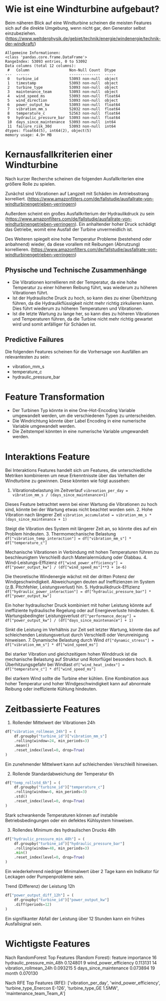 # Wie ist eine Windturbine aufgebaut?

Beim näheren Blick auf eine Windturbine scheinen die meisten Features sich auf die direkte Umgebung, wenn nicht gar, den Generator selbst einzubeziehen. (https://www.weltderphysik.de/gebiet/technik/energie/windenergie/technik-der-windkraft/)

```
Allgemeine Informationen:
<class 'pandas.core.frame.DataFrame'>
RangeIndex: 53093 entries, 0 to 53092
Data columns (total 12 columns):
 #   Column                  Non-Null Count  Dtype  
---  ------                  --------------  -----  
 0   turbine_id              53093 non-null  object 
 1   timestamp               53093 non-null  object 
 2   turbine_type            53093 non-null  object 
 3   maintenance_team        53093 non-null  object 
 4   wind_speed_ms           53093 non-null  float64
 5   wind_direction          53093 non-null  object 
 6   power_output_kw         53093 non-null  float64
 7   vibration_mm_s          52032 non-null  float64
 8   temperature_c           52563 non-null  float64
 9   hydraulic_pressure_bar  53093 non-null  float64
 10  days_since_maintenance  53093 non-null  int64  
 11  failure_risk_30d        53093 non-null  int64  
dtypes: float64(5), int64(2), object(5)
memory usage: 4.9+ MB
```

# Kernausfallkriterien einer Windturbine

Nach kurzer Recherche scheinen die folgenden Ausfallkriterien eine größere Rolle zu spielen. 

Zunächst sind Vibrationen auf Langzeit mit Schäden im Antriebsstrang korrelliert. (https://www.amazonfilters.com/de/fallstudie/ausfallrate-von-windturbinengetrieben-verringern)

Außerdem scheint ein großes Ausfallkriterium der Hydraulikdruck zu sein (https://www.amazonfilters.com/de/fallstudie/ausfallrate-von-windturbinengetrieben-verringern). Ein anhaltender hoher Druck schädigt das Getriebe, womit eine Ausfall der Turbine unvermeidlich ist.

Des Weiteren spiegelt eine hohe Temperatur Probleme (bestehend oder anbahnend) wieder, da diese vorallem mit Reibungen (Abnutzung) korrellieren. (https://www.amazonfilters.com/de/fallstudie/ausfallrate-von-windturbinengetrieben-verringern)

## Physische und Technische Zusammenhänge
* Die Vibrationen korrellieren mit der Temperatur, da eine hohe Temperatur zu einer höheren Reibung führt, was wiederum zu höheren Vibrationen führt.
* Ist der Hydraulische Druck zu hoch, so kann dies zu einer Überhitzung führen, da die Hydraulikflüssigkeit nicht mehr richtig zirkulieren kann. Dies führt wiederum zu höheren Temperaturen und Vibrationen.
* Ist die letzte Wartung zu lange her, so kann dies zu höheren Vibrationen und Temperaturen führen, da die Turbine nicht mehr richtig gewartet wird und somit anfälliger für Schäden ist.

## Predictive Failures
Die folgenden Features scheinen für die Vorhersage von Ausfällen am relevantesten zu sein:
* vibration_mm_s
* temperature_c
* hydraulic_pressure_bar

# Feature Transformation
* Der Turbinen Typ könnte in eine One-Hot-Encoding Variable umgewandelt werden, um die verschiedenen Typen zu unterscheiden.
* Die Windrichtung könnte über Label Encoding in eine numerische Variable umgewandelt werden.
* Die Zeitstempel könnten in eine numerische Variable umgewandelt werden.

# Interaktions Feature
Bei Interaktions Features handelt sich um Features, die unterschiedliche Metriken kombinieren um neue Erkenntnisste über
das Verhalten der Windturbine zu gewinnen. Diese könnten wie folgt aussehen:

1. Vibrationsbelastung im Zeitverlauf
`vibreation_per_day = vibration_mm_s / (days_since_maintenance+1)`

Dieses Feature betrachtet wenn bei einer Wartung die Vibrationen
zu hoch sind, könnte bei der Wartung etwas nicht beachtet worden sein.
2. Hohe Vibration nach längerer Zeit
`vibration_accumulated = vibration_mm_s * (days_since_maintenance + 1)`

Steigt die Vibration des System mit längerer Zeit an, so könnte dies auf ein Problem hindeuten.
3. Thermomechanische Belastung
`df["vibration_temp_interaction"] = df["vibration_mm_s"] * df["temperature_c"]`

Mechanische Vibrationen in Verbindung mit hohen Temperaturen führen zu beschleunigtem Verschleiß durch Materialermüdung oder Ölabbau.
4. Wind-Leistungs-Effizienz
`df["wind_power_efficiency"] = df["power_output_kw"] / (df["wind_speed_ms"]**3 + 1e-6)`

Die theoretische Windenergie wächst mit der dritten Potenz der Windgeschwindigkeit. Abweichungen deuten auf Ineffizienzen im System (z.B. Pitchfehler, Leistungsverlust) hin.
5. Hydraulikdruck-Effizienz
`df["hydraulic_power_interaction"] = df["hydraulic_pressure_bar"] * df["power_output_kw"]`

Ein hoher hydraulischer Druck kombiniert mit hoher Leistung könnte auf ineffiziente hydraulische Regelung oder auf Energieverluste hindeuten.
6. Wartungsbedingter Leistungsverlust
`df["performance_decay"] = df["power_output_kw"] / (df["days_since_maintenance"] + 1)`

Sinkt die Leistung im Verhältnis zur Zeit seit letzter Wartung, könnte das auf schleichenden Leistungsverlust durch Verschleiß oder Verunreinigung hinweisen.
7. Dynamische Belastung durch Wind
`df["dynamic_stress"] = df["vibration_mm_s"] * df["wind_speed_ms"]`

Bei starker Vibration und gleichzeitigem hohen Winddruck ist die mechanische Belastung auf Struktur und Rotorflügel besonders hoch.
8. Überhitzungsgefahr bei Windlast
`df["wind_heat_index"] = df["temperature_c"] * df["wind_speed_ms"]`

Bei starkem Wind sollte die Turbine eher kühlen. Eine Kombination aus hoher Temperatur und hoher Windgeschwindigkeit kann auf abnormale Reibung oder ineffiziente Kühlung hindeuten.

# Zeitbassierte Features

1. Rollender Mittelwert der Vibrationen 24h

```python
df["vibration_rollmean_24h"] = (
    df.groupby("turbine_id")["vibration_mm_s"]
    .rolling(window=24, min_periods=3)
    .mean()
    .reset_index(level=0, drop=True)
)
```
Ein zunehmender Mittelwert kann auf schleichenden Verschleiß hinweisen.

2. Rollende Standardabweichung der Temperatur 6h

```python
df["temp_rollstd_6h"] = (
    df.groupby("turbine_id")["temperature_c"]
    .rolling(window=6, min_periods=3)
    .std()
    .reset_index(level=0, drop=True)
)
```
Stark schwankende Temperaturen können auf instabile Betriebsbedingungen oder ein defektes Kühlsystem hinweisen.

3. Rollendes Minimum des hydraulischen Drucks 48h

```python
df["hydraulic_pressure_min_48h"] = (
    df.groupby("turbine_id")["hydraulic_pressure_bar"]
    .rolling(window=48, min_periods=3)
    .min()
    .reset_index(level=0, drop=True)
)
```
Ein wiederkehrend niedriger Minimalwert über 2 Tage kann ein Indikator für Leckagen oder Pumpenprobleme sein.

Trend (Differenz) der Leistung 12h

```python
df["power_output_diff_12h"] = (
    df.groupby("turbine_id")["power_output_kw"]
    .diff(periods=12)
)
```
Ein signifikanter Abfall der Leistung über 12 Stunden kann ein frühes Ausfallsignal sein.

# Wichtigste Features

Nach RandomForest
Top Features (Random Forest):
                       feature  importance
16  hydraulic_pressure_min_48h    0.124801
9        wind_power_efficiency    0.113131
14      vibration_rollmean_24h    0.093215
5       days_since_maintenance    0.073894
19                       month    0.070130

Nach RFE
Top Features (RFE): ['vibration_per_day', 'wind_power_efficiency', 'turbine_type_Enercon E-126', 'turbine_type_GE 1.5MW', 'maintenance_team_Team_A']